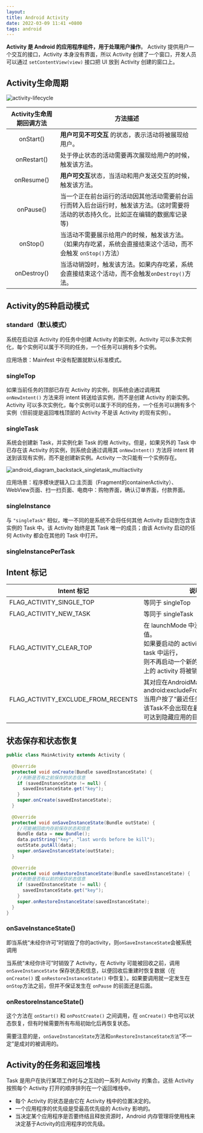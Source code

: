 ```yaml
---
layout: 
title: Android Activity
date: 2022-03-09 11:41 +0800
tags: android
---
```


**Activity 是 Android 的应用程序组件，用于处理用户操作**。
Activity 提供用户一个交互的接口，Activity 本身没有界面，所以 Activity 创建了一个窗口，开发人员可以通过 `setContentView(view)` 接口把 UI 放到 Activity 创建的窗口上。

<!--more-->



## Activity生命周期

![activity-lifecycle](https://s2.loli.net/2022/07/19/VrPd2OFWQCfgAqR.png)

| Activity生命周期回调方法 | 方法描述                                                     |
| :----------------------: | ------------------------------------------------------------ |
|        onStart()         | **用户可见不可交互** 的状态，表示活动将被展现给用户。        |
|       onRestart()        | 处于停止状态的活动需要再次展现给用户的时候，触发该方法。     |
|        onResume()        | **用户可交互**状态，当活动和用户发送交互的时候，触发该方法。 |
|        onPause()         | 当一个正在前台运行的活动因其他活动需要前台运行而转入后台运行时，触发该方法。(这时需要将活动的状态持久化，比如正在编辑的数据库记录等) |
|         onStop()         | 当活动不需要展示给用户的时候，触发该方法。（如果内存吃紧，系统会直接结束这个活动，而不会触发 `onStop()`方法） |
|       onDestroy()        | 当活动销毁时，触发该方法。如果内存吃紧，系统会直接结束这个活动，而不会触发`onDestroy()`方法。 |



## Activity的5种启动模式

### standard（默认模式）

系统在启动该 Activity 的任务中创建 Activity 的新实例，Activity 可以多次实例化，每个实例可以属于不同的任务，一个任务可以拥有多个实例。

应用场景：Mainfest 中没有配置就默认标准模式。

### singleTop

如果当前任务的顶部已存在 Activity 的实例，则系统会通过调用其 `onNewIntent()` 方法来将 intent 转送给该实例，而不是创建 Activity 的新实例。Activity 可以多次实例化，每个实例可以属于不同的任务，一个任务可以拥有多个实例（但前提是返回堆栈顶部的 Activity 不是该 Activity 的现有实例）。

### singleTask

系统会创建新 Task，并实例化新 Task 的根 Activity。但是，如果另外的 Task 中已存在该 Activity 的实例，则系统会通过调用其 `onNewIntent()` 方法将 intent 转送到该现有实例，而不是创建新实例。Activity 一次只能有一个实例存在。

![android_diagram_backstack_singletask_multiactivity](../../images/android/android_diagram_backstack_singletask_multiactivity.png)

应用场景：程序模块逻辑入口:主页面（Fragment的containerActivity）、WebView页面、扫一扫页面、电商中：购物界面，确认订单界面，付款界面。

### singleInstance

与 `"singleTask"` 相似，唯一不同的是系统不会将任何其他 Activity 启动到包含该实例的 Task 中。该 Activity 始终是其 Task 唯一的成员；由该 Activity 启动的任何 Activity 都会在其他的 Task 中打开。

### singleInstancePerTask





## Intent 标记

| Intent 标记                        | 说明                                                         |
| ---------------------------------- | ------------------------------------------------------------ |
| FLAG_ACTIVITY_SINGLE_TOP           | 等同于 singleTop                                             |
| FLAG_ACTIVITY_NEW_TASK             | 等同于 singleTask                                            |
| FLAG_ACTIVITY_CLEAR_TOP            | 在 launchMode 中没有对应的属性值。<br />如果要启动的 activity 已经在当前 task 中运行，<br />则不再启动一个新的实例，且所有在之上的 activity 将被销毁。 |
| FLAG_ACTIVITY_EXCLUDE_FROM_RECENTS | 其对应在AndroidManifest中的属性为android:excludeFromRecents=“true”<br />当用户按了“最近任务列表”时候，<br />该Task不会出现在最近任务列表中，可达到隐藏应用的目的。 |



## 状态保存和状态恢复

```java
public class MainActivity extends Activity {
  
  @Override
  protected void onCreate(Bundle savedInstanceState) {
    //判断是否有之前保存的状态信息
    if (savedInstanceState != null) {
      savedInstanceState.get("key");
    }
    super.onCreate(savedInstanceState);
  }
  
  @Override
  protected void onSaveInstanceState(Bundle outState) {
    //可能被回收内存前保存状态和信息
    Bundle data = new Bundle();
    data.putString("key", "last words before be kill");
    outState.putAll(data);
    super.onSaveInstanceState(outState);
  }
  
  @Override
  protected void onRestoreInstanceState(Bundle savedInstanceState) {
    //判断是否有以前的保存状态信息
    if (savedInstanceState != null) {
      savedInstanceState.get("key");
    }
    super.onRestoreInstanceState(savedInstanceState);
  }
}
```

### onSaveInstanceState()

即当系统“未经你许可”时销毁了你的activity，则`onSaveInstanceState`会被系统调用

当系统“未经你许可”时销毁了 Activity，在 Activity 可能被回收之前，调用 `onSaveInstanceState` 保存状态和信息，以便回收后重建时恢复数据（在 `onCreate()` 或 `onRestoreInstanceState()` 中恢复）。如果要调用就一定发生在 `onStop`方法之前，但并不保证发生在 `onPause` 的前面还是后面。

### onRestoreInstanceState()

这个方法在 `onStart()` 和 `onPostCreate()` 之间调用，在 `onCreate()` 中也可以状态恢复，但有时候需要所有布局初始化后再恢复状态。

需要注意的是，`onSaveInstanceState`方法和`onRestoreInstanceState方法`“不一定”是成对的被调用的。



## Activity的任务和返回堆栈

Task 是用户在执行某项工作时与之互动的一系列 Activity 的集合。这些 Activity 按照每个 Activity 打开的顺序排列在一个返回堆栈中。

- 每个 Activity 的状态是由它在 Activity 栈中的位置决定的。
- 一个应用程序的优先级是受最高优先级的 Activity 影响的。
- 当决定某个应用程序是否要终结且释放资源时，Android 内存管理将使用栈来决定基于Activity的应用程序的优先级。
